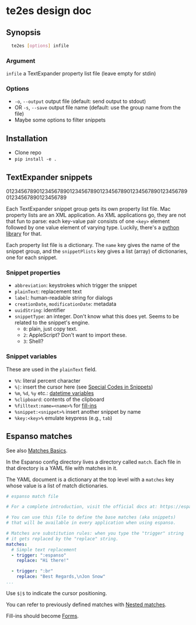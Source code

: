 # te2es design doc

## Synopsis

```bash
  te2es [options] infile
```

### Argument

`infile` a TextExpander property list file (leave empty for stdin)

### Options

  * `-o`, `--output` output file (default: send output to stdout)
  * OR `-s`, `--save` output file name (default: use the group name from the file)
  * Maybe some options to filter snippets

## Installation

  * Clone repo
  * `pip install -e .`

## TextExpander snippets

01234567890123456789012345678901234567890123456789012345678901234567890123456789

Each TextExpander snippet group gets its own property list file. Mac property
lists are an XML application. As XML applications go, they are not that fun to 
parse: each key-value pair consists of one `<key>` element followed by one value 
element of varying type. Luckily, there's a [python library](https://docs.python.org/3/library/plistlib.html)
for that.

Each property list file is a dictionary. The `name` key gives the name of the
snippet group, and the `snippetPlists` key gives a list (array) of dictionaries,
one for each snippet.

### Snippet properties

  * `abbreviation`: keystrokes which trigger the snippet
  * `plainText`: replacement text
  * `label`: human-readable string for dialogs
  * `creationDate`, `modificationDate`: metadata
  * `uuidString`: identifier
  * `snippetType`: an integer. Don't know what this does yet. Seems to be
     related to the snippet's engine.
    * `0`: plain, just copy text.
    * `2`: AppleScript? Don't want to import these.
    * `3`: Shell?


### Snippet variables

These are used in the `plainText` field.

  * `%%`: literal percent character
  * `%|`: insert the cursor here (see [Special Codes in Snippets](https://textexpander.com/learn/using/snippets/advanced-snippet-elements/special-codes))
  * `%m`, `%d`, `%y` etc.: [datetime variables](https://textexpander.com/learn/using/snippets/advanced-snippet-elements/advanced-date-time)
  * `%clipboard`: contents of the clipboard
  * `%filltext:name=<name>%` for [fill-ins](https://textexpander.com/learn/using/snippets/advanced-snippet-elements/advanced-fill-ins)
  * `%snippet:<snippet>%` insert another snippet by name
  * `%key:<key>%` emulate keypress (e.g., `tab`)

## Espanso matches

See also [Matches Basics](https://espanso.org/docs/matches/basics/).


In the Espanso config directory lives a directory called `match`. Each file in
that directory is a YAML file with matches in it.

The YAML document is a dictionary at the top level with a `matches` key whose 
value is a list of match dictionaries.

```yaml
# espanso match file

# For a complete introduction, visit the official docs at: https://espanso.org/docs/

# You can use this file to define the base matches (aka snippets)
# that will be available in every application when using espanso.

# Matches are substitution rules: when you type the "trigger" string
# it gets replaced by the "replace" string.
matches:
  # Simple text replacement
  - trigger: ":espanso"
    replace: "Hi there!"

  - trigger: ":br"
    replace: "Best Regards,\nJon Snow"
...
```

Use `$|$` to indicate the cursor positioning.

You can refer to previously defined matches with
[Nested matches](https://espanso.org/docs/matches/basics/#nested-matches).

Fill-ins should become [Forms](https://espanso.org/docs/matches/forms/).




